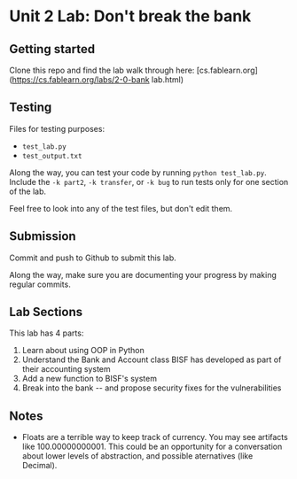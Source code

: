 # Unit 2 Lab: Don't break the bank

## Getting started

Clone this repo and find the lab walk through here: [cs.fablearn.org](https://cs.fablearn.org/labs/2-0-bank lab.html)

## Testing

Files for testing purposes:

- `test_lab.py`
- `test_output.txt`

Along the way, you can test your code by running `python test_lab.py`. Include the `-k part2`, `-k transfer`, or `-k bug` to run tests only for one section of the lab.

Feel free to look into any of the test files, but don't edit them.

## Submission

Commit and push to Github to submit this lab. 

Along the way, make sure you are documenting your progress by making regular commits.

## Lab Sections

This lab has 4 parts:

1. Learn about using OOP in Python
2. Understand the Bank and Account class BISF has developed as part of their accounting system
3. Add a new function to BISF's system
4. Break into the bank -- and propose security fixes for the vulnerabilities

## Notes

- Floats are a terrible way to keep track of currency. You may see artifacts 
  like 100.00000000001. This could be an opportunity for a conversation
  about lower levels of abstraction, and possible aternatives (like Decimal).
